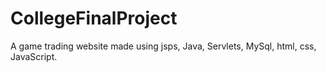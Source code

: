 # CollegeFinalProject
A game trading website made using jsps, Java, Servlets, MySql, html, css, JavaScript.
